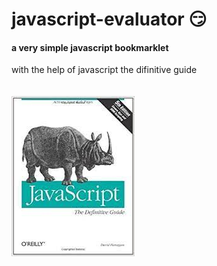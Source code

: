 # javascript-evaluator 😏                                                                    
#### a very simple javascript bookmarklet 
 
with the help of javascript the difinitive guide<br/><br/><br/>
![difinitive guide](download.jpg)
